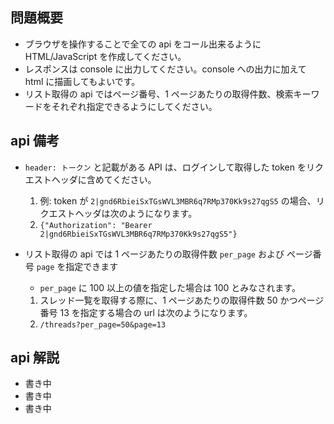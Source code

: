 ## 問題概要

- ブラウザを操作することで全ての api をコール出来るように HTML/JavaScript を作成してください。
- レスポンスは console に出力してください。console への出力に加えて html に描画してもよいです。
- リスト取得の api ではページ番号、1 ページあたりの取得件数、検索キーワードをそれぞれ指定できるようにしてください。

## api 備考

- `header: トークン` と記載がある API は、ログインして取得した token をリクエストヘッダに含めてください。

  1. 例: token が `2|gnd6RbieiSxTGsWVL3MBR6q7RMp370Kk9s27qgS5` の場合、リクエストヘッダは次のようになります。
  1. `{"Authorization": "Bearer 2|gnd6RbieiSxTGsWVL3MBR6q7RMp370Kk9s27qgS5"}`

- リスト取得の api では 1 ページあたりの取得件数 `per_page` および ページ番号 `page` を指定できます
  - `per_page` に 100 以上の値を指定した場合は 100 とみなされます。
  1. スレッド一覧を取得する際に、1 ページあたりの取得件数 50 かつページ番号 13 を指定する場合の url は次のようになります。
  1. `/threads?per_page=50&page=13`

## api 解説

- 書き中
- 書き中
- 書き中

